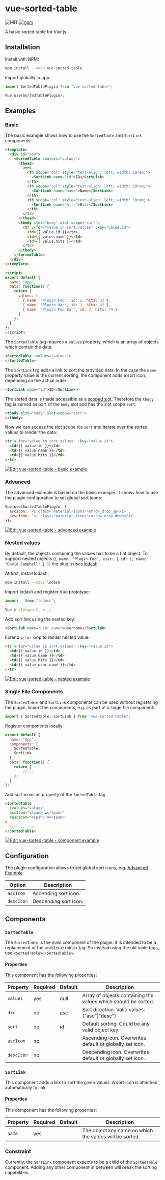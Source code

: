 # vue-sorted-table
![MIT](https://img.shields.io/github/license/BernhardtD/vue-sorted-table.svg?style=flat-square)
[![npm](https://img.shields.io/npm/v/vue-sorted-table.svg?style=flat-square)](https://www.npmjs.com/package/vue-sorted-table)

A basic sorted table for Vue.js

## Installation
Install with NPM:

```bash
npm install --save vue-sorted-table
```

Import globally in app:

```javascript
import SortedTablePlugin from "vue-sorted-table";

Vue.use(SortedTablePlugin);
```

## Examples
### Basic
The basic example shows how to use the `SortedTable` and `SortLink` components:
```html
<template>
  <div id="app">
    <SortedTable :values="values">
      <thead>
        <tr>
          <th scope="col" style="text-align: left; width: 10rem;">
            <SortLink name="id">ID</SortLink>
          </th>
          <th scope="col" style="text-align: left; width: 10rem;">
            <SortLink name="name">Name</SortLink>
          </th>
          <th scope="col" style="text-align: left; width: 10rem;">
            <SortLink name="hits">Hits</SortLink>
          </th>
        </tr>
      </thead>
      <tbody slot="body" slot-scope="sort">
        <tr v-for="value in sort.values" :key="value.id">
          <td>{{ value.id }}</td>
          <td>{{ value.name }}</td>
          <td>{{ value.hits }}</td>
        </tr>
      </tbody>
    </SortedTable>
  </div>
</template>

<script>
export default {
  name: "App",
  data: function() {
    return {
      values: [
        { name: "Plugin Foo", id: 2, hits: 33 },
        { name: "Plugin Bar", id: 1, hits: 42 },
        { name: "Plugin Foo Bar", id: 3, hits: 79 }
      ]
    };
  }
};
</script>
```

The `SortedTable` tag requires a `values` property, which is an array of objects which contain the data:
```html
<SortedTable :values="values">
</SortedTable>
```

The `SortLink` tag adds a link to sort the provided data. In the case the `name` property value is the current
sorting, the component adds a sort icon, depending on the actual order:
```html
<SortLink name="id">ID</SortLink>
```

The sorted data is made accessible as a [scoped slot](https://vuejs.org/v2/guide/components-slots.html#Scoped-Slots).
Therefore the `tbody` tag is served as part of the `body` slot and has the slot scope `sort`:
```html
<tbody slot="body" slot-scope="sort">
</tbody>
```

Now we can access the slot scope via `sort` and iterate over the sorted values to render the data:
```html
<tr v-for="value in sort.values" :key="value.id">
  <td>{{ value.id }}</td>
  <td>{{ value.name }}</td>
  <td>{{ value.hits }}</td>
</tr>
```

[![Edit vue-sorted-table - basic example](https://codesandbox.io/static/img/play-codesandbox.svg)](https://codesandbox.io/s/xp37xr4pwo?module=%2Fsrc%2FApp.vue)

### Advanced
The advanced example is based on the basic example.
It shows how to use the plugin configuration to set global sort icons:

```javascript
Vue.use(SortedTablePlugin, {
  ascIcon: '<i class="material-icons">arrow_drop_up</i>',
  descIcon: '<i class="material-icons">arrow_drop_down</i>'
});
```

[![Edit vue-sorted-table - advanced example](https://codesandbox.io/static/img/play-codesandbox.svg)](https://codesandbox.io/s/71v099zz56)

### Nested values
By default, the objects containing the values has to be a flat object.
To support nested objects (`{ name: "Plugin Foo", user: { id: 1, name: "David Campbell" } }`) the plugin
uses [lodash](https://lodash.com).

At first, install lodash:
```bash
npm install --save lodash
```

Import lodash and register Vue prototype:
```javascript
import _ from "lodash";

Vue.prototype.$_ = _;
```

Add sort link using the nested key:
```html
<SortLink name="user.name">Username</SortLink>
```

Extend `v-for` loop to render nested value:
```html
<tr v-for="value in sort.values" :key="value.id">
  <td>{{ value.id }}</td>
  <td>{{ value.name }}</td>
  <td>{{ value.hits }}</td>
  <td>{{ value.user.name }}</td>
</tr>
```

[![Edit vue-sorted-table - nested example](https://codesandbox.io/static/img/play-codesandbox.svg)](https://codesandbox.io/s/6nljqn2q8r)

### Single File Components
The `SortedTable` and `SortLink` components can be used without registering the plugin.
Import the components, e.g. as part of a singe file component:
```javascript
import { SortedTable, SortLink } from "vue-sorted-table";
```

Register components locally:
```javascript
export default {
  name: "App",
  components: {
    SortedTable,
    SortLink
  },
  data: function() {
    return {
        // ..
    };
  }
};
```

Add sort icons as property of the `SortedTable` tag:
```html
<SortedTable
  :values="values"
  ascIcon="<span> ▲</span>"
  descIcon="<span> ▼</span>"
>
  <!-- .. -->
</SortedTable>
```

[![Edit vue-sorted-table - component example](https://codesandbox.io/static/img/play-codesandbox.svg)](https://codesandbox.io/s/6139y2xo53?module=%2Fsrc%2FApp.vue)

## Configuration
The plugin configuration allows to set global sort icons, e.g. [Advanced Example](#Advanced)

Option    | Description
----------|----------------------
`ascIcon` | Ascending sort icon.
`descIcon`| Descending sort icon.

## Components
### `SortedTable`
The `SortedTable` is the main component of the plugin. It is intended to be a replacement of the `<table></table>` tag.
So instead using the old table tags, use `<SortedTable></SortedTable>`.

#### Properties
This component has the following properties:

Property   | Required | Default | Description
-----------|----------|---------|--------------------------------------------------------------
`values`   |yes       |null     |Array of objects containing the values which should be sorted.
`dir`      |no        |asc      |Sort direction. Valid values: ("asc"\|"desc")
`sort`     |no        |id       |Default sorting. Could be any valid object key.
`ascIcon`  |no        |         |Ascending icon. Overwrites default or globally set icon.
`descIcon` |no        |         |Descending icon. Overwrites default or globally set icon.

### `SortLink`
This component adds a link to sort the given values. A sort icon is attached automatically to link.

#### Properties
This component has the following properties:

Property | Required | Default | Description
---------|----------|---------|-------------------------------------------------------
`name`   |yes       |         |The object key name on which the values will be sorted.

### Constraint
Currently, the `SortLink` component expects to be a child of the `SortedTable` component.
Adding any other component in between will break the sorting capabilities.
